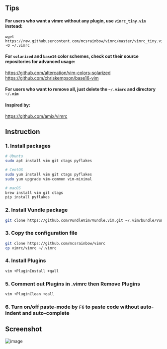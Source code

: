 ## Tips

#### For users who want a vimrc without any plugin, use `vimrc_tiny.vim` instead:

```
wget https://raw.githubusercontent.com/mcsrainbow/vimrc/master/vimrc_tiny.vim -O ~/.vimrc
```

#### For `solarized` and `base16` color schemes, check out their source repositories for advanced usage:

https://github.com/altercation/vim-colors-solarized  
https://github.com/chriskempson/base16-vim

#### For users who want to remove all, just delete the `~/.vimrc` and directory `~/.vim`

#### Inspired by:

https://github.com/amix/vimrc

## Instruction

### 1. Install packages

```bash
# Ubuntu
sudo apt install vim git ctags pyflakes

# CentOS
sudo yum install vim git ctags pyflakes
sudo yum upgrade vim-common vim-minimal

# macOS
brew install vim git ctags
pip install pyflakes
```

### 2. Install Vundle package

```bash
git clone https://github.com/VundleVim/Vundle.vim.git ~/.vim/bundle/Vundle.vim
```

### 3. Copy the configuration file

```bash
git clone https://github.com/mcsrainbow/vimrc
cp vimrc/vimrc ~/.vimrc
```

### 4. Install Plugins

```bash
vim +PluginInstall +qall
```

### 5. Comment out Plugins in .vimrc then Remove Plugins

```bash
vim +PluginClean +qall
```

### 6. Turn on/off paste-mode by `F6` to paste code without auto-indent and auto-complete

## Screenshot

![image](screenshot.png)

